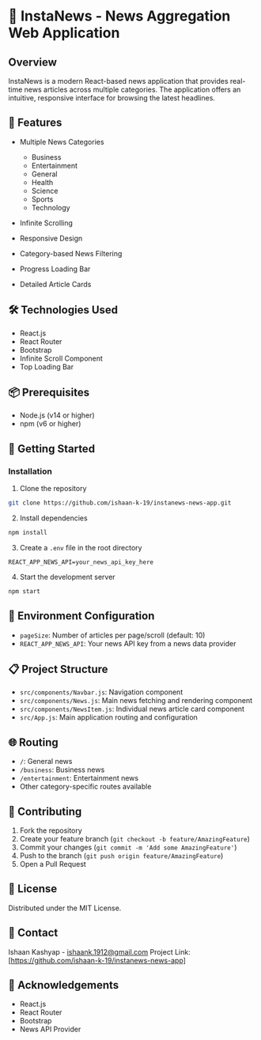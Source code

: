 
# 📰 InstaNews - News Aggregation Web Application

## Overview
InstaNews is a modern React-based news application that provides real-time news articles across multiple categories. The application offers an intuitive, responsive interface for browsing the latest headlines.

## 🌟 Features
- Multiple News Categories
  - Business
  - Entertainment
  - General
  - Health
  - Science
  - Sports
  - Technology

- Infinite Scrolling
- Responsive Design
- Category-based News Filtering
- Progress Loading Bar
- Detailed Article Cards

## 🛠 Technologies Used
- React.js
- React Router
- Bootstrap
- Infinite Scroll Component
- Top Loading Bar

## 📦 Prerequisites
- Node.js (v14 or higher)
- npm (v6 or higher)

## 🚀 Getting Started

### Installation
1. Clone the repository
```bash
git clone https://github.com/ishaan-k-19/instanews-news-app.git
```

2. Install dependencies
```bash
npm install
```

3. Create a `.env` file in the root directory
```
REACT_APP_NEWS_API=your_news_api_key_here
```

4. Start the development server
```bash
npm start
```

## 🔧 Environment Configuration
- `pageSize`: Number of articles per page/scroll (default: 10)
- `REACT_APP_NEWS_API`: Your news API key from a news data provider

## 📋 Project Structure
- `src/components/Navbar.js`: Navigation component
- `src/components/News.js`: Main news fetching and rendering component
- `src/components/NewsItem.js`: Individual news article card component
- `src/App.js`: Main application routing and configuration

## 🌐 Routing
- `/`: General news
- `/business`: Business news
- `/entertainment`: Entertainment news
- Other category-specific routes available

## 🤝 Contributing
1. Fork the repository
2. Create your feature branch (`git checkout -b feature/AmazingFeature`)
3. Commit your changes (`git commit -m 'Add some AmazingFeature'`)
4. Push to the branch (`git push origin feature/AmazingFeature`)
5. Open a Pull Request

## 📄 License
Distributed under the MIT License.

## 🔗 Contact
Ishaan Kashyap - ishaank.1912@gmail.com
Project Link: [https://github.com/ishaan-k-19/instanews-news-app]

## 🙏 Acknowledgements
- React.js
- React Router
- Bootstrap
- News API Provider
